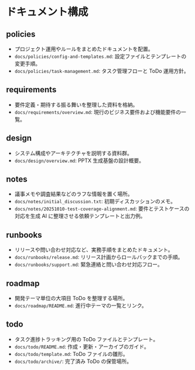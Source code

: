 # ドキュメント構成

## policies
- プロジェクト運用やルールをまとめたドキュメントを配置。
- `docs/policies/config-and-templates.md`: 設定ファイルとテンプレートの変更手順。
- `docs/policies/task-management.md`: タスク管理フローと ToDo 運用方針。

## requirements
- 要件定義・期待する振る舞いを整理した資料を格納。
- `docs/requirements/overview.md`: 現行のビジネス要件および機能要件の一覧。

## design
- システム構成やアーキテクチャを説明する資料群。
- `docs/design/overview.md`: PPTX 生成基盤の設計概要。

## notes
- 議事メモや調査結果などのラフな情報を置く場所。
- `docs/notes/initial_discussion.txt`: 初期ディスカッションのメモ。
- `docs/notes/20251010-test-coverage-alignment.md`: 要件とテストケースの対応を生成 AI に整理させる依頼テンプレートと出力例。

## runbooks
- リリースや問い合わせ対応など、実務手順をまとめたドキュメント。
- `docs/runbooks/release.md`: リリース計画からロールバックまでの手順。
- `docs/runbooks/support.md`: 緊急連絡と問い合わせ対応フロー。

## roadmap
- 開発テーマ単位の大項目 ToDo を整理する場所。
- `docs/roadmap/README.md`: 進行中テーマの一覧とリンク。

## todo
- タスク進捗トラッキング用の ToDo ファイルとテンプレート。
- `docs/todo/README.md`: 作成・更新・アーカイブのガイド。
- `docs/todo/template.md`: ToDo ファイルの雛形。
- `docs/todo/archive/`: 完了済み ToDo の保管場所。

